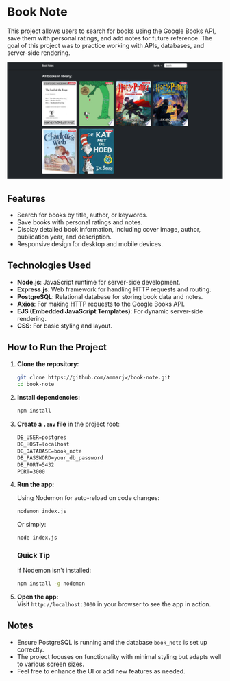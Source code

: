 # Book Note

This project allows users to search for books using the Google Books API, save them with personal ratings, and add notes for future reference. The goal of this project was to practice working with APIs, databases, and server-side rendering.

![Project Screenshot](public/images/book-note.png)

## Features
- Search for books by title, author, or keywords.
- Save books with personal ratings and notes.
- Display detailed book information, including cover image, author, publication year, and description.
- Responsive design for desktop and mobile devices.

## Technologies Used
- **Node.js**: JavaScript runtime for server-side development.
- **Express.js**: Web framework for handling HTTP requests and routing.
- **PostgreSQL**: Relational database for storing book data and notes.
- **Axios**: For making HTTP requests to the Google Books API.
- **EJS (Embedded JavaScript Templates)**: For dynamic server-side rendering.
- **CSS**: For basic styling and layout.

## How to Run the Project

1. **Clone the repository:**

   ```bash
   git clone https://github.com/ammarjw/book-note.git
   cd book-note
   ```

2. **Install dependencies:**

   ```bash
   npm install
   ```

3. **Create a `.env` file** in the project root:

   ```plaintext
   DB_USER=postgres
   DB_HOST=localhost
   DB_DATABASE=book_note
   DB_PASSWORD=your_db_password
   DB_PORT=5432
   PORT=3000
   ```

4. **Run the app:**

   Using Nodemon for auto-reload on code changes:
   ```bash
   nodemon index.js
   ```
   Or simply:
   ```bash
   node index.js
   ```

   ### Quick Tip
   If Nodemon isn't installed:
   ```bash
   npm install -g nodemon
   ```

5. **Open the app:**  
   Visit `http://localhost:3000` in your browser to see the app in action.

## Notes
- Ensure PostgreSQL is running and the database `book_note` is set up correctly.
- The project focuses on functionality with minimal styling but adapts well to various screen sizes.
- Feel free to enhance the UI or add new features as needed.
